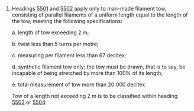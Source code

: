 1. Headings [5501](/headings/5501) and [5502](/headings/5502) apply only to man-made filament tow, consisting of parallel filaments of a uniform length equal to the length of the tow, meeting the following specifications:

    a. length of tow exceeding 2 m;

    b. twist less than 5 turns per metre;

    c. measuring per filament less than 67 decitex;

    d. synthetic filament tow only: the tow must be drawn, that is to say, be incapable of being stretched by more than 100% of its length;

    e. total measurement of tow more than 20 000 decitex.

    Tow of a length not exceeding 2 m is to be classified within heading [5503](/headings/5503) or [5504](/headings/5504).
